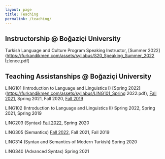 ```yaml
---
layout: page
title: Teaching
permalink: /teaching/
---
```


## Instructorship @ Boğaziçi University

Turkish Language and Culture Program Speaking Instructor, [Summer 2022](https://furkandikmen.com/assets/syllabus/S20_Speaking_Summer_2022 İzlence.pdf) 

## Teaching Assistanships @ Boğaziçi University

LING101 (Introduction to Language and Linguistics I) [Spring 2022](https://furkandikmen.com/assets/syllabus/LING101_Spring 2022.pdf), [Fall 2021](https://furkandikmen.com/assets/syllabus/LING101_Fall2021.pdf), Spring 2021, Fall 2020, [Fall 2019](https://furkandikmen.com/assets/syllabus/LING101_Fall2019.pdf)

LING102 (Introduction to Language and Linguistics II) Spring 2022, Spring 2021, Spring 2019

LING203 (Syntax) [Fall 2022](https://furkandikmen.com/assets/syllabus/LING203_FALL2022.pdf), Spring 2020

LING305 (Semantics) [Fall 2022](https://furkandikmen.com/assets/syllabus/Ling305_Fall2022.pdf), Fall 2021, Fall 2019

LING314 (Syntax and Semantics of Modern Turkish) Spring 2020

LING340 (Advanced Syntax) Spring 2021

